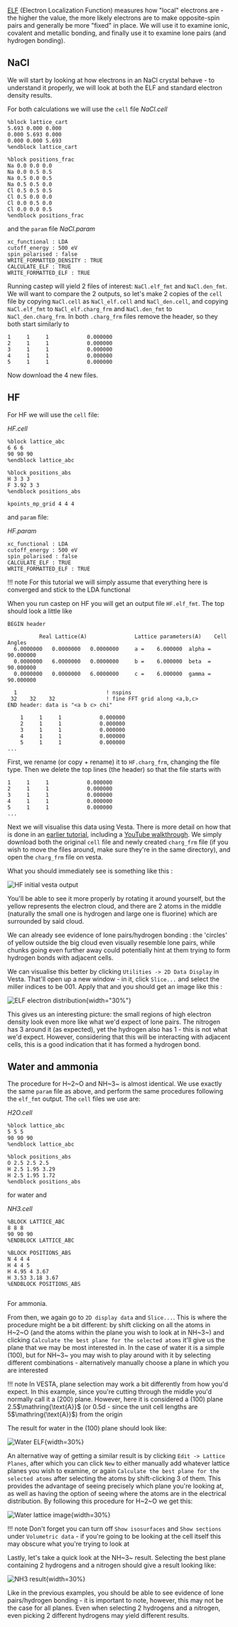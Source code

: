 [ELF](../../documentation/Groundstate/ELF.md) (Electron Localization Function) measures how "local" electrons are - the higher the value, the more likely electrons are to make opposite-spin pairs and generally be more "fixed" in place. We will use it to examine ionic, covalent and metallic bonding, and finally use it to examine lone pairs (and hydrogen bonding).

## NaCl

We will start by looking at how electrons in an NaCl crystal behave - to understand it properly, we will look at both the ELF and standard electron density results.

For both calculations we will use the `cell` file
*NaCl.cell*
```
%block lattice_cart
5.693 0.000 0.000
0.000 5.693 0.000
0.000 0.000 5.693
%endblock lattice_cart

%block positions_frac
Na 0.0 0.0 0.0
Na 0.0 0.5 0.5
Na 0.5 0.0 0.5
Na 0.5 0.5 0.0
Cl 0.5 0.5 0.5
Cl 0.5 0.0 0.0
Cl 0.0 0.5 0.0
Cl 0.0 0.0 0.5
%endblock positions_frac
```
and the `param` file
*NaCl.param*
```
xc_functional : LDA
cutoff_energy : 500 eV
spin_polarised : false
WRITE_FORMATTED_DENSITY : TRUE
CALCULATE_ELF : TRUE
WRITE_FORMATTED_ELF : TRUE
```
Running castep will yield 2 files of interest: `NaCl.elf_fmt` and `NaCl.den_fmt`. We will want to compare the 2 outputs, so let's make 2 copies of the `cell` file by copying `NaCl.cell` as `NaCl_elf.cell` and `NaCl_den.cell`, and copying `NaCl.elf_fmt` to `NaCl_elf.charg_frm` and `NaCl.den_fmt` to `NaCl_den.charg_frm`. In both `.charg_frm` files remove the header, so they both start similarly to

```
1     1     1            0.000000
2     1     1            0.000000
3     1     1            0.000000
4     1     1            0.000000
5     1     1            0.000000
```

Now download the 4 new files. 


## HF

For HF we will use the `cell` file:

*HF.cell*
```
%block lattice_abc
6 6 6
90 90 90
%endblock lattice_abc

%block positions_abs
H 3 3 3
F 3.92 3 3
%endblock positions_abs

kpoints_mp_grid 4 4 4

```
and `param` file:

*HF.param*
```
xc_functional : LDA
cutoff_energy : 500 eV
spin_polarised : false
CALCULATE_ELF : TRUE
WRITE_FORMATTED_ELF : TRUE
```

!!! note
    For this tutorial we will simply assume that everything here is converged and stick to the LDA functional

When you run castep on HF you will get an output file `HF.elf_fmt`. The top should look a little like

```
BEGIN header

          Real Lattice(A)               Lattice parameters(A)    Cell Angles
  6.0000000   0.0000000   0.0000000     a =    6.000000  alpha =   90.000000
  0.0000000   6.0000000   0.0000000     b =    6.000000  beta  =   90.000000
  0.0000000   0.0000000   6.0000000     c =    6.000000  gamma =   90.000000

  1                            ! nspins
 32    32    32                ! fine FFT grid along <a,b,c>
END header: data is "<a b c> chi"

    1     1     1            0.000000
    2     1     1            0.000000
    3     1     1            0.000000
    4     1     1            0.000000
    5     1     1            0.000000
...
```

First, we rename (or copy + rename) it to `HF.charg_frm`, changing the file type. Then we delete the top lines (the header) so that the file starts with

```
1     1     1            0.000000
2     1     1            0.000000
3     1     1            0.000000
4     1     1            0.000000
5     1     1            0.000000
...
```

Next we will visualise this data using Vesta. There is more detail on how that is done in an [earlier tutorial](charge_density.md), including a [YouTube walkthrough](https://www.youtube.com/watch?v=_c2Hk4jxmm4). We simply download both the original `cell` file and newly created `charg_frm` file (if you wish to move the files around, make sure they're in the same directory), and open the `charg_frm` file on vesta.

What you should immediately see is something like this :

![HF initial vesta output](HF_init.png)

You'll be able to see it more properly by rotating it around yourself, but the yellow represents the electron cloud, and there are 2 atoms in the middle (naturally the small one is hydrogen and large one is fluorine) which are surrounded by said cloud.

We can already see evidence of lone pairs/hydrogen bonding : the 'circles' of yellow outside the big cloud even visually resemble lone pairs, while chunks going even further away could potentially hint at them trying to form hydrogen bonds with adjacent cells.

We can visualise this better by clicking `Utilities -> 2D Data Display` in Vesta. That'll open up a new window - in it, click `Slice...` and select the miller indices to be 001. Apply that and you should get an image like this :

![ELF electron distribution](HF_slice.png){width="30%"}

This gives us an interesting picture: the small regions of high electron density look even more like what we'd expect of lone pairs. The nitrogen has 3 around it (as expected), yet the hydrogen also has 1 - this is not what we'd expect. However, considering that this will be interacting with adjacent cells, this is a good indication that it has formed a hydrogen bond.

## Water and ammonia

The procedure for H~2~O and NH~3~ is almost identical. We use exactly the same `param` file as above, and perform the same procedures following the `elf_fmt` output. The `cell` files we use are:

*H2O.cell*
```
%block lattice_abc
5 5 5
90 90 90
%endblock lattice_abc

%block positions_abs
O 2.5 2.5 2.5
H 2.5 1.95 3.29
H 2.5 1.95 1.72
%endblock positions_abs
```

for water and

*NH3.cell*
```
%BLOCK LATTICE_ABC
8 8 8
90 90 90
%ENDBLOCK LATTICE_ABC

%BLOCK POSITIONS_ABS
N 4 4 4
H 4 4 5
H 4.95 4 3.67
H 3.53 3.18 3.67
%ENDBLOCK POSITIONS_ABS


```

For ammonia.

From then, we again go to `2D display data` and `Slice...`. This is where the procedure might be a bit different: by shift clicking on all the atoms in H~2~O (and the atoms within the plane you wish to look at in NH~3~) and clicking `Calculate the best plane for the selected atoms` it'll give us the plane that we may be most interested in. In the case of water it is a simple (100), but for NH~3~ you may wish to play around with it by selecting different combinations - alternatively manually choose a plane in which you are interested

!!! note
    In VESTA, plane selection may work a bit differently from how you'd expect. In this example, since you're cutting through the middle you'd normally call it a (200) plane. However, here it is considered a (100) plane 2.5$\mathring{\text{A}}$ (or 0.5d - since the unit cell lengths are 5$\mathring{\text{A}}$) from the origin

The result for water in the (100) plane should look like:

![Water ELF](H2O_100.png){width=30%}

An alternative way of getting a similar result is by clicking `Edit -> Lattice Planes`, after which you can click `New` to either manually add whatever lattice planes you wish to examine, or again `Calculate the best plane for the selected atoms` after selecting the atoms by shift-clicking 3 of them. This provides the advantage of seeing precisely which plane you're looking at, as well as having the option of seeing where the atoms are in the electrical distribution. By following this procedure for H~2~O we get this:

![Water lattice image](H2O_lattice_img.png){width=30%}

!!! note
    Don't forget you can turn off `Show isosurfaces` and `Show sections` under `Volumetric data` - if you're going to be looking at the cell itself this may obscure what you're trying to look at

Lastly, let's take a quick look at the NH~3~ result. Selecting the best plane containing 2 hydrogens and a nitrogen should give a result looking like:

![NH3 result](NH3_slice.png){width=30%}

Like in the previous examples, you should be able to see evidence of lone pairs/hydrogen bonding - it is important to note, however, this may not be the case for all planes. Even when selecting 2 hydrogens and a nitrogen, even picking 2 different hydrogens may yield different results.
